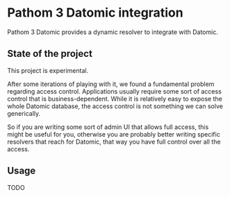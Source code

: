 # Pathom 3 Datomic integration

Pathom 3 Datomic provides a dynamic resolver to integrate with Datomic.

## State of the project

This project is experimental. 

After some iterations of playing with it, we found a fundamental problem regarding access control. Applications usually require some sort of access control that is business-dependent. While it is relatively easy to expose the whole Datomic database, the access control is not something we can solve generically.

So if you are writing some sort of admin UI that allows full access, this might be useful for you, otherwise you are probably better writing specific resolvers that reach for Datomic, that way you have full control over all the access.

## Usage

TODO
